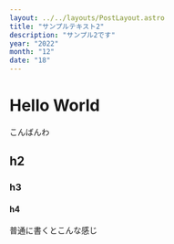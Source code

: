```yaml
---
layout: ../../layouts/PostLayout.astro
title: "サンプルテキスト2"
description: "サンプル2です"
year: "2022"
month: "12"
date: "18"
---
```


# Hello World

こんばんわ

## h2

### h3

#### h4

普通に書くとこんな感じ
